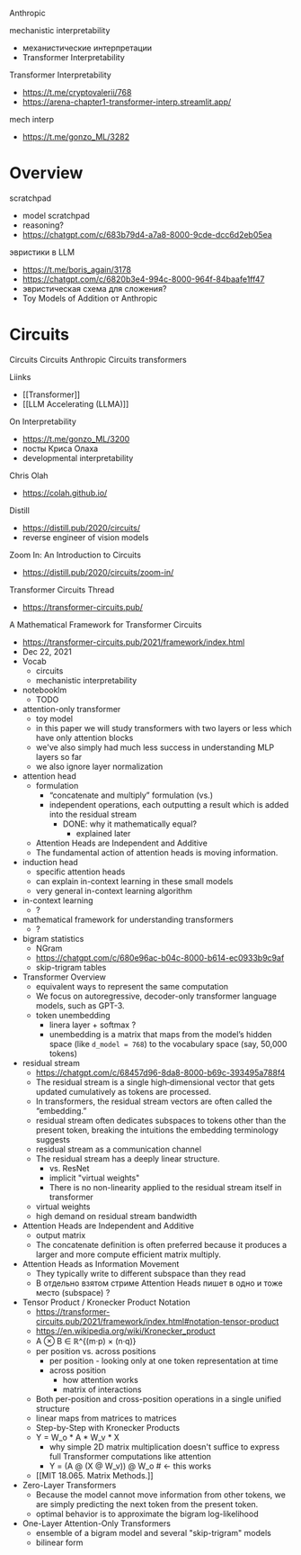 
Anthropic

mechanistic interpretability
- механистические интерпретации
- Transformer Interpretability

Transformer Interpretability
- https://t.me/cryptovalerii/768
- https://arena-chapter1-transformer-interp.streamlit.app/

mech interp
- https://t.me/gonzo_ML/3282

# Overview

scratchpad
- model scratchpad
- reasoning?
- https://chatgpt.com/c/683b79d4-a7a8-8000-9cde-dcc6d2eb05ea

эвристики в LLM
- https://t.me/boris_again/3178
- https://chatgpt.com/c/6820b3e4-994c-8000-964f-84baafe1ff47
- эвристическая схема для сложения?
- Toy Models of Addition от Anthropic

# Circuits

Circuits
Circuits Anthropic
Circuits transformers

Liinks
- [[Transformer]]
- [[LLM Accelerating (LLMA)]]

On Interpretability
- https://t.me/gonzo_ML/3200
- посты Криса Олаха
- developmental interpretability

Chris Olah
- https://colah.github.io/

Distill
- https://distill.pub/2020/circuits/
- reverse engineer of vision models

Zoom In: An Introduction to Circuits
- https://distill.pub/2020/circuits/zoom-in/


Transformer Circuits Thread
- https://transformer-circuits.pub/


A Mathematical Framework for Transformer Circuits
- https://transformer-circuits.pub/2021/framework/index.html
- Dec 22, 2021
- Vocab
	- circuits
	- mechanistic interpretability
- notebooklm
	- TODO
- attention-only transformer
	- toy model
	- in this paper we will study transformers with two layers or less which have only attention blocks
	- we've also simply had much less success in understanding MLP layers so far
	- we also ignore layer normalization
- attention head
	- formulation
		- “concatenate and multiply” formulation (vs.)
		- independent operations, each outputting a result which is added into the residual stream
			- DONE: why it mathematically equal?
				- explained later
	- Attention Heads are Independent and Additive
	- The fundamental action of attention heads is moving information.
- induction head
	- specific attention heads
	- can explain in-context learning in these small models
	- very general in-context learning algorithm
- in-context learning
	- ?
- mathematical framework for understanding transformers
	- ?
- bigram statistics
	- NGram
	- https://chatgpt.com/c/680e96ac-b04c-8000-b614-ec0933b9c9af
	- skip-trigram tables
- Transformer Overview
	- equivalent ways to represent the same computation
	- We focus on autoregressive, decoder-only transformer language models, such as GPT-3.
	- token unembedding
		- linera layer + softmax ?
		- unembedding is a matrix that maps from the model’s hidden space (like `d_model = 768`) to the vocabulary space (say, 50,000 tokens)
- residual stream
	- https://chatgpt.com/c/68457d96-8da8-8000-b69c-393495a788f4
	- The residual stream is a single high‑dimensional vector that gets updated cumulatively as tokens are processed.
	- In transformers, the residual stream vectors are often called the “embedding.”
	- residual stream often dedicates subspaces to tokens other than the present token, breaking the intuitions the embedding terminology suggests
	- residual stream as a communication channel
	- The residual stream has a deeply linear structure.
		- vs. ResNet 
		- implicit "virtual weights"
		- There is no non-linearity applied to the residual stream itself in transformer
	- virtual weights
	- high demand on residual stream bandwidth
- Attention Heads are Independent and Additive
	- output matrix
	- The concatenate definition is often preferred because it produces a larger and more compute efficient matrix multiply.
- Attention Heads as Information Movement
	- They typically write to different subspace than they read
	- В отдельно взятом стриме Attention Heads пишет в одно и тоже место (subspace) ?
- Tensor Product / Kronecker Product Notation
	- https://transformer-circuits.pub/2021/framework/index.html#notation-tensor-product
	- https://en.wikipedia.org/wiki/Kronecker_product
	- A ⊗ B ∈ ℝ^{(m·p) × (n·q)}
	- per position vs. across positions
		- per position - looking only at one token representation at time
		- across position
			- how attention works
			- matrix of interactions
	- Both per-position and cross-position operations in a single unified structure
	- linear maps from matrices to matrices
	- Step-by-Step with Kronecker Products
	- Y = W_o * A * W_v * X
		- why simple 2D matrix multiplication doesn't suffice to express full Transformer computations like attention
		- Y = (A @ (X @ W_v)) @ W_o     # ← this works
	- [[MIT 18.065. Matrix Methods.]]
- Zero-Layer Transformers
	- Because the model cannot move information from other tokens, we are simply predicting the next token from the present token.
	- optimal behavior​ is to approximate the bigram log-likelihood
- One-Layer Attention-Only Transformers
	- ensemble of a bigram model and several "skip-trigram" models
	- bilinear form



